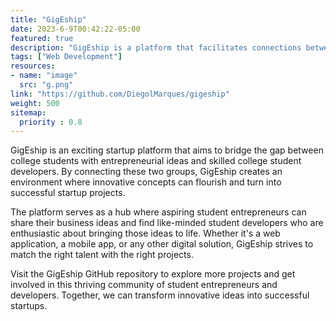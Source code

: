 ```yaml
---
title: "GigEship"
date: 2023-6-9T00:42:22-05:00
featured: true
description: "GigEship is a platform that facilitates connections between college students with innovative business ideas and talented college student developers, enabling them to collaborate and bring those ideas to life."
tags: ["Web Development"]
resources:
- name: "image"
  src: "g.png"
link: "https://github.com/DiegolMarques/gigeship"
weight: 500
sitemap:
  priority : 0.8
---
```


GigEship is an exciting startup platform that aims to bridge the gap between college students with entrepreneurial ideas and skilled college student developers. By connecting these two groups, GigEship creates an environment where innovative concepts can flourish and turn into successful startup projects.

The platform serves as a hub where aspiring student entrepreneurs can share their business ideas and find like-minded student developers who are enthusiastic about bringing those ideas to life. Whether it's a web application, a mobile app, or any other digital solution, GigEship strives to match the right talent with the right projects.

Visit the GigEship GitHub repository to explore more projects and get involved in this thriving community of student entrepreneurs and developers. Together, we can transform innovative ideas into successful startups.
